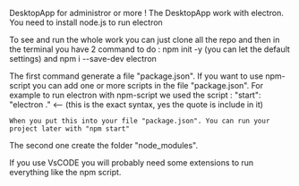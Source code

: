 DesktopApp for administror or more !
The DesktopApp work with electron.
You need to install node.js to run electron

To see and run the whole work you can just clone all the repo and then in the terminal you have 2 command to do : 
npm init -y (you can let the default settings) and npm i --save-dev electron

The first command generate a file "package.json". If you want to use npm-script you can add one or more scripts in the file "package.json". For example to run electron with npm-script we used the script : 
    "start": "electron ." <-- (this is the exact syntax, yes the quote is include in it)

    When you put this into your file "package.json". You can run your project later with "npm start"

The second one create the folder "node_modules".

If you use VsCODE you will probably need some extensions to run everything like the npm script.